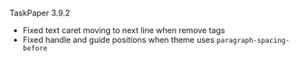 TaskPaper 3.9.2

- Fixed text caret moving to next line when remove tags
- Fixed handle and guide positions when theme uses `paragraph-spacing-before`
